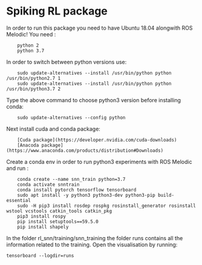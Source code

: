 # Spiking RL package

In order to run this package you need to have Ubuntu 18.04 alongwith ROS Melodic!
You need :
```
	python 2 
	python 3.7
```
In order to switch between python versions use:
```
	sudo update-alternatives --install /usr/bin/python python /usr/bin/python2.7 1 
	sudo update-alternatives --install /usr/bin/python python /usr/bin/python3.7 2 
```
Type the above command to choose python3 version before installing conda:
```
	sudo update-alternatives --config python 
```

Next install cuda and conda package:
```
	[Cuda package](https://developer.nvidia.com/cuda-downloads) 
	[Anacoda package](https://www.anaconda.com/products/distribution#Downloads)
```
Create a conda env in order to run python3 experiments with ROS Melodic and run :
```
	conda create --name snn_train python=3.7 
	conda activate snntrain 
	conda install pytorch tensorflow tensorboard 
	sudo apt install -y python3 python3-dev python3-pip build-essential 
	sudo -H pip3 install rosdep rospkg rosinstall_generator rosinstall wstool vcstools catkin_tools catkin_pkg 
	pip3 install rospy 
	pip install setuptools==59.5.0 
	pip install shapely 
```
In the folder rl_snn/training/snn_training the folder runs contains all the information related to the training.
Open the visualisation by running: 
```
tensorboard --logdir=runs
```